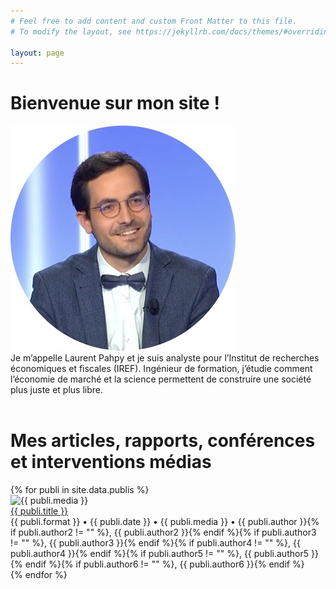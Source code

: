 ```yaml
---
# Feel free to add content and custom Front Matter to this file.
# To modify the layout, see https://jekyllrb.com/docs/themes/#overriding-theme-defaults

layout: page
---
```


<h1>Bienvenue sur mon site !</h1>
<div class="intro-container">
  <div class="profile-picture-container">
    <img src="assets/img/pahpy.jpg" alt="Profile picture Laurent Pahpy">
  </div>
  <div class="welcome-message-container">
    Je m’appelle Laurent Pahpy et je suis analyste pour l’Institut de recherches économiques et fiscales (IREF). Ingénieur de formation, j’étudie comment l’économie de marché et la science permettent de construire une société plus juste et plus libre. 
  </div>
</div>

<!-- <br>
<h1>Mes derniers rapports</h1>
{% for publi in site.data.publis %}
  <div class="publi-container">
    {% if publi.format == "Rapport" %}
      <div class="media-logo-container">
        <img class="media-logo" src="assets/img/{{ publi.media }}.png" alt="{{ publi.media }}">
      </div>
      <div class="publi-info-container">
        <a href="{{ publi.url }}" target="_blank">{{ publi.title }}</a><br>
        <span class="description">{{ publi.format }} • {{ publi.date }} • {{ publi.media }} • {{ publi.author }}{% if publi.author2 != "" %}, {{ publi.author2 }}{% endif %}{% if publi.author3 != "" %}, {{ publi.author3 }}{% endif %}{% if publi.author4 != "" %}, {{ publi.author4 }}{% endif %}{% if publi.author5 != "" %}, {{ publi.author5 }}{% endif %}{% if publi.author6 != "" %}, {{ publi.author6 }}{% endif %}</span>
      </div>
    {% endif %}
  </div>
{% endfor %} -->

<br>
<h1>Mes articles, rapports, conférences et interventions médias</h1>
{% for publi in site.data.publis %}
  <div class="publi-container">
    <div class="media-logo-container">
      <img class="media-logo" src="assets/img/{{ publi.media }}.png" alt="{{ publi.media }}">
    </div>
    <div class="publi-info-container">
      <a href="{{ publi.url }}" target="_blank">{{ publi.title }}</a><br>
      <span class="description">{{ publi.format }} • {{ publi.date }} • {{ publi.media }} • {{ publi.author }}{% if publi.author2 != "" %}, {{ publi.author2 }}{% endif %}{% if publi.author3 != "" %}, {{ publi.author3 }}{% endif %}{% if publi.author4 != "" %}, {{ publi.author4 }}{% endif %}{% if publi.author5 != "" %}, {{ publi.author5 }}{% endif %}{% if publi.author6 != "" %}, {{ publi.author6 }}{% endif %}</span>
    </div>
  </div>
{% endfor %}